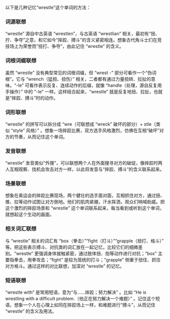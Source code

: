 以下是几种记忆“wrestle”这个单词的方法：

### 词源联想
“wrestle” 源自中古英语 “wrestlen”，与古英语 “wrestlian” 相关，最初有“扭、拧、争夺”之意，和它如今“摔跤、搏斗”的含义紧密相连。想象古代角斗士们在竞技场上为荣誉而“扭打、争夺”，由此记住 “wrestle” 的含义。

### 词根词缀联想
虽然 “wrestle” 没有典型常见的词根词缀，但 “wrest -” 部分可看作一个“伪词根”。它与 “wrench（猛扭、扭伤）” 相关，二者都有通过力量扭转、拉扯的意味。“-le” 可看作表示反复、连续动作的后缀，就像 “handle（处理，源自反复用手操作）” 中的 “-le” 一样。这样结合起来，“wrestle” 就是反复地扭、拉扯，也就是“摔跤、搏斗”时的动作。

### 词形联想
“wrestle” 的拼写可以拆分成 “wre（可联想成 “wreck” 破坏的部分）+ stle（类似 “style” 风格）” 。想象一场摔跤比赛，双方选手风格激烈，仿佛在互相“破坏”对方的节奏，从而记住这个单词。

### 发音联想
“wrestle” 发音类似“外搜”，可以联想两个人在外面搜寻对方的破绽，像摔跤时两人互相观察、找机会攻击对方一样，以此将发音与“摔跤、搏斗”的含义联系起来。

### 场景联想
想象在奥运会的摔跤比赛现场，两个健壮的选手面对面，互相抓住对方，通过扭、推、拉等动作试图让对方倒地。他们的肌肉紧绷，汗水挥洒，观众们呐喊助威。把这个激烈的摔跤场景和 “wrestle” 这个单词联系起来，每当看到或听到这个单词，就想起这个生动的画面。

### 相关词汇联想
与 “wrestle” 相关的词汇有 “box（拳击）”“fight（打斗）”“grapple（扭打、格斗）” 等。把这些表示搏斗、对抗类的词汇放在一起记忆，比较它们的细微差别。“wrestle” 更强调身体接触紧密，通过肢体扭、抱等动作进行对抗；“box” 主要指拳击，用拳攻击；“fight” 是较为笼统的打斗；“grapple” 侧重于扭住、抓住对方格斗。通过这样的对比联想，加深对 “wrestle” 的记忆。

### 短语联想
“wrestle with” 是常用短语，意为“与……摔跤；努力解决” 。比如 “He is wrestling with a difficult problem.（他正在努力解决一个难题）” 。记住这个短语，想象一个人在心理上如同在摔跤场上一样，和难题进行“搏斗”，从而记住 “wrestle” 的含义及用法。 